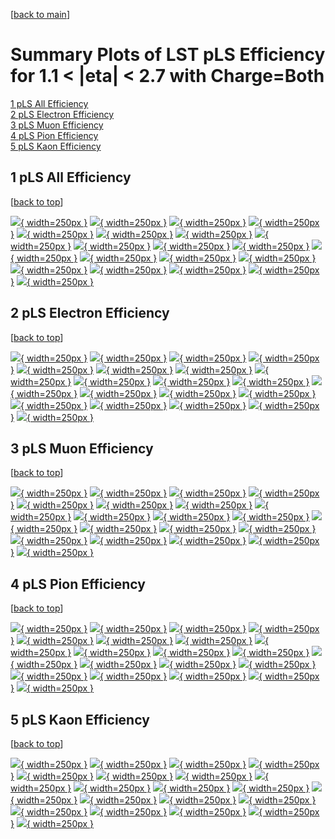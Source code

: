 [[back to main](./)]

# <a name="top"></a> Summary Plots of LST pLS Efficiency for 1.1 < |eta| < 2.7 with Charge=Both

[1 pLS All Efficiency](#1)<br/>[2 pLS Electron Efficiency](#2)<br/>[3 pLS Muon Efficiency](#3)<br/>[4 pLS Pion Efficiency](#4)<br/>[5 pLS Kaon Efficiency](#5)<br/>



## <a name="1"></a> 1 pLS All Efficiency

 [[back to top](#top)]

[![](../mtv/var/pLS_xtr_0_0_eff_pt.png){ width=250px }](pLS_xtr_0_0_eff_pt.html)
[![](../mtv/var/pLS_xtr_0_0_eff_ptzoom.png){ width=250px }](pLS_xtr_0_0_eff_ptzoom.html)
[![](../mtv/var/pLS_xtr_0_0_eff_ptlow.png){ width=250px }](pLS_xtr_0_0_eff_ptlow.html)
[![](../mtv/var/pLS_xtr_0_0_eff_ptlowzoom.png){ width=250px }](pLS_xtr_0_0_eff_ptlowzoom.html)
[![](../mtv/var/pLS_xtr_0_0_eff_ptmtv.png){ width=250px }](pLS_xtr_0_0_eff_ptmtv.html)
[![](../mtv/var/pLS_xtr_0_0_eff_ptmtvzoom.png){ width=250px }](pLS_xtr_0_0_eff_ptmtvzoom.html)
[![](../mtv/var/pLS_xtr_0_0_eff_eta.png){ width=250px }](pLS_xtr_0_0_eff_eta.html)
[![](../mtv/var/pLS_xtr_0_0_eff_etazoom.png){ width=250px }](pLS_xtr_0_0_eff_etazoom.html)
[![](../mtv/var/pLS_xtr_0_0_eff_etacoarse.png){ width=250px }](pLS_xtr_0_0_eff_etacoarse.html)
[![](../mtv/var/pLS_xtr_0_0_eff_etacoarsezoom.png){ width=250px }](pLS_xtr_0_0_eff_etacoarsezoom.html)
[![](../mtv/var/pLS_xtr_0_0_eff_phi.png){ width=250px }](pLS_xtr_0_0_eff_phi.html)
[![](../mtv/var/pLS_xtr_0_0_eff_phizoom.png){ width=250px }](pLS_xtr_0_0_eff_phizoom.html)
[![](../mtv/var/pLS_xtr_0_0_eff_phicoarse.png){ width=250px }](pLS_xtr_0_0_eff_phicoarse.html)
[![](../mtv/var/pLS_xtr_0_0_eff_phicoarsezoom.png){ width=250px }](pLS_xtr_0_0_eff_phicoarsezoom.html)
[![](../mtv/var/pLS_xtr_0_0_eff_dxy.png){ width=250px }](pLS_xtr_0_0_eff_dxy.html)
[![](../mtv/var/pLS_xtr_0_0_eff_dxycoarse.png){ width=250px }](pLS_xtr_0_0_eff_dxycoarse.html)
[![](../mtv/var/pLS_xtr_0_0_eff_dxycoarsezoom.png){ width=250px }](pLS_xtr_0_0_eff_dxycoarsezoom.html)
[![](../mtv/var/pLS_xtr_0_0_eff_dz.png){ width=250px }](pLS_xtr_0_0_eff_dz.html)
[![](../mtv/var/pLS_xtr_0_0_eff_dzcoarse.png){ width=250px }](pLS_xtr_0_0_eff_dzcoarse.html)
[![](../mtv/var/pLS_xtr_0_0_eff_dzcoarsezoom.png){ width=250px }](pLS_xtr_0_0_eff_dzcoarsezoom.html)


## <a name="2"></a> 2 pLS Electron Efficiency

 [[back to top](#top)]

[![](../mtv/var/pLS_xtr_11_0_eff_pt.png){ width=250px }](pLS_xtr_11_0_eff_pt.html)
[![](../mtv/var/pLS_xtr_11_0_eff_ptzoom.png){ width=250px }](pLS_xtr_11_0_eff_ptzoom.html)
[![](../mtv/var/pLS_xtr_11_0_eff_ptlow.png){ width=250px }](pLS_xtr_11_0_eff_ptlow.html)
[![](../mtv/var/pLS_xtr_11_0_eff_ptlowzoom.png){ width=250px }](pLS_xtr_11_0_eff_ptlowzoom.html)
[![](../mtv/var/pLS_xtr_11_0_eff_ptmtv.png){ width=250px }](pLS_xtr_11_0_eff_ptmtv.html)
[![](../mtv/var/pLS_xtr_11_0_eff_ptmtvzoom.png){ width=250px }](pLS_xtr_11_0_eff_ptmtvzoom.html)
[![](../mtv/var/pLS_xtr_11_0_eff_eta.png){ width=250px }](pLS_xtr_11_0_eff_eta.html)
[![](../mtv/var/pLS_xtr_11_0_eff_etazoom.png){ width=250px }](pLS_xtr_11_0_eff_etazoom.html)
[![](../mtv/var/pLS_xtr_11_0_eff_etacoarse.png){ width=250px }](pLS_xtr_11_0_eff_etacoarse.html)
[![](../mtv/var/pLS_xtr_11_0_eff_etacoarsezoom.png){ width=250px }](pLS_xtr_11_0_eff_etacoarsezoom.html)
[![](../mtv/var/pLS_xtr_11_0_eff_phi.png){ width=250px }](pLS_xtr_11_0_eff_phi.html)
[![](../mtv/var/pLS_xtr_11_0_eff_phizoom.png){ width=250px }](pLS_xtr_11_0_eff_phizoom.html)
[![](../mtv/var/pLS_xtr_11_0_eff_phicoarse.png){ width=250px }](pLS_xtr_11_0_eff_phicoarse.html)
[![](../mtv/var/pLS_xtr_11_0_eff_phicoarsezoom.png){ width=250px }](pLS_xtr_11_0_eff_phicoarsezoom.html)
[![](../mtv/var/pLS_xtr_11_0_eff_dxy.png){ width=250px }](pLS_xtr_11_0_eff_dxy.html)
[![](../mtv/var/pLS_xtr_11_0_eff_dxycoarse.png){ width=250px }](pLS_xtr_11_0_eff_dxycoarse.html)
[![](../mtv/var/pLS_xtr_11_0_eff_dxycoarsezoom.png){ width=250px }](pLS_xtr_11_0_eff_dxycoarsezoom.html)
[![](../mtv/var/pLS_xtr_11_0_eff_dz.png){ width=250px }](pLS_xtr_11_0_eff_dz.html)
[![](../mtv/var/pLS_xtr_11_0_eff_dzcoarse.png){ width=250px }](pLS_xtr_11_0_eff_dzcoarse.html)
[![](../mtv/var/pLS_xtr_11_0_eff_dzcoarsezoom.png){ width=250px }](pLS_xtr_11_0_eff_dzcoarsezoom.html)


## <a name="3"></a> 3 pLS Muon Efficiency

 [[back to top](#top)]

[![](../mtv/var/pLS_xtr_13_0_eff_pt.png){ width=250px }](pLS_xtr_13_0_eff_pt.html)
[![](../mtv/var/pLS_xtr_13_0_eff_ptzoom.png){ width=250px }](pLS_xtr_13_0_eff_ptzoom.html)
[![](../mtv/var/pLS_xtr_13_0_eff_ptlow.png){ width=250px }](pLS_xtr_13_0_eff_ptlow.html)
[![](../mtv/var/pLS_xtr_13_0_eff_ptlowzoom.png){ width=250px }](pLS_xtr_13_0_eff_ptlowzoom.html)
[![](../mtv/var/pLS_xtr_13_0_eff_ptmtv.png){ width=250px }](pLS_xtr_13_0_eff_ptmtv.html)
[![](../mtv/var/pLS_xtr_13_0_eff_ptmtvzoom.png){ width=250px }](pLS_xtr_13_0_eff_ptmtvzoom.html)
[![](../mtv/var/pLS_xtr_13_0_eff_eta.png){ width=250px }](pLS_xtr_13_0_eff_eta.html)
[![](../mtv/var/pLS_xtr_13_0_eff_etazoom.png){ width=250px }](pLS_xtr_13_0_eff_etazoom.html)
[![](../mtv/var/pLS_xtr_13_0_eff_etacoarse.png){ width=250px }](pLS_xtr_13_0_eff_etacoarse.html)
[![](../mtv/var/pLS_xtr_13_0_eff_etacoarsezoom.png){ width=250px }](pLS_xtr_13_0_eff_etacoarsezoom.html)
[![](../mtv/var/pLS_xtr_13_0_eff_phi.png){ width=250px }](pLS_xtr_13_0_eff_phi.html)
[![](../mtv/var/pLS_xtr_13_0_eff_phizoom.png){ width=250px }](pLS_xtr_13_0_eff_phizoom.html)
[![](../mtv/var/pLS_xtr_13_0_eff_phicoarse.png){ width=250px }](pLS_xtr_13_0_eff_phicoarse.html)
[![](../mtv/var/pLS_xtr_13_0_eff_phicoarsezoom.png){ width=250px }](pLS_xtr_13_0_eff_phicoarsezoom.html)
[![](../mtv/var/pLS_xtr_13_0_eff_dxy.png){ width=250px }](pLS_xtr_13_0_eff_dxy.html)
[![](../mtv/var/pLS_xtr_13_0_eff_dxycoarse.png){ width=250px }](pLS_xtr_13_0_eff_dxycoarse.html)
[![](../mtv/var/pLS_xtr_13_0_eff_dxycoarsezoom.png){ width=250px }](pLS_xtr_13_0_eff_dxycoarsezoom.html)
[![](../mtv/var/pLS_xtr_13_0_eff_dz.png){ width=250px }](pLS_xtr_13_0_eff_dz.html)
[![](../mtv/var/pLS_xtr_13_0_eff_dzcoarse.png){ width=250px }](pLS_xtr_13_0_eff_dzcoarse.html)
[![](../mtv/var/pLS_xtr_13_0_eff_dzcoarsezoom.png){ width=250px }](pLS_xtr_13_0_eff_dzcoarsezoom.html)


## <a name="4"></a> 4 pLS Pion Efficiency

 [[back to top](#top)]

[![](../mtv/var/pLS_xtr_211_0_eff_pt.png){ width=250px }](pLS_xtr_211_0_eff_pt.html)
[![](../mtv/var/pLS_xtr_211_0_eff_ptzoom.png){ width=250px }](pLS_xtr_211_0_eff_ptzoom.html)
[![](../mtv/var/pLS_xtr_211_0_eff_ptlow.png){ width=250px }](pLS_xtr_211_0_eff_ptlow.html)
[![](../mtv/var/pLS_xtr_211_0_eff_ptlowzoom.png){ width=250px }](pLS_xtr_211_0_eff_ptlowzoom.html)
[![](../mtv/var/pLS_xtr_211_0_eff_ptmtv.png){ width=250px }](pLS_xtr_211_0_eff_ptmtv.html)
[![](../mtv/var/pLS_xtr_211_0_eff_ptmtvzoom.png){ width=250px }](pLS_xtr_211_0_eff_ptmtvzoom.html)
[![](../mtv/var/pLS_xtr_211_0_eff_eta.png){ width=250px }](pLS_xtr_211_0_eff_eta.html)
[![](../mtv/var/pLS_xtr_211_0_eff_etazoom.png){ width=250px }](pLS_xtr_211_0_eff_etazoom.html)
[![](../mtv/var/pLS_xtr_211_0_eff_etacoarse.png){ width=250px }](pLS_xtr_211_0_eff_etacoarse.html)
[![](../mtv/var/pLS_xtr_211_0_eff_etacoarsezoom.png){ width=250px }](pLS_xtr_211_0_eff_etacoarsezoom.html)
[![](../mtv/var/pLS_xtr_211_0_eff_phi.png){ width=250px }](pLS_xtr_211_0_eff_phi.html)
[![](../mtv/var/pLS_xtr_211_0_eff_phizoom.png){ width=250px }](pLS_xtr_211_0_eff_phizoom.html)
[![](../mtv/var/pLS_xtr_211_0_eff_phicoarse.png){ width=250px }](pLS_xtr_211_0_eff_phicoarse.html)
[![](../mtv/var/pLS_xtr_211_0_eff_phicoarsezoom.png){ width=250px }](pLS_xtr_211_0_eff_phicoarsezoom.html)
[![](../mtv/var/pLS_xtr_211_0_eff_dxy.png){ width=250px }](pLS_xtr_211_0_eff_dxy.html)
[![](../mtv/var/pLS_xtr_211_0_eff_dxycoarse.png){ width=250px }](pLS_xtr_211_0_eff_dxycoarse.html)
[![](../mtv/var/pLS_xtr_211_0_eff_dxycoarsezoom.png){ width=250px }](pLS_xtr_211_0_eff_dxycoarsezoom.html)
[![](../mtv/var/pLS_xtr_211_0_eff_dz.png){ width=250px }](pLS_xtr_211_0_eff_dz.html)
[![](../mtv/var/pLS_xtr_211_0_eff_dzcoarse.png){ width=250px }](pLS_xtr_211_0_eff_dzcoarse.html)
[![](../mtv/var/pLS_xtr_211_0_eff_dzcoarsezoom.png){ width=250px }](pLS_xtr_211_0_eff_dzcoarsezoom.html)


## <a name="5"></a> 5 pLS Kaon Efficiency

 [[back to top](#top)]

[![](../mtv/var/pLS_xtr_321_0_eff_pt.png){ width=250px }](pLS_xtr_321_0_eff_pt.html)
[![](../mtv/var/pLS_xtr_321_0_eff_ptzoom.png){ width=250px }](pLS_xtr_321_0_eff_ptzoom.html)
[![](../mtv/var/pLS_xtr_321_0_eff_ptlow.png){ width=250px }](pLS_xtr_321_0_eff_ptlow.html)
[![](../mtv/var/pLS_xtr_321_0_eff_ptlowzoom.png){ width=250px }](pLS_xtr_321_0_eff_ptlowzoom.html)
[![](../mtv/var/pLS_xtr_321_0_eff_ptmtv.png){ width=250px }](pLS_xtr_321_0_eff_ptmtv.html)
[![](../mtv/var/pLS_xtr_321_0_eff_ptmtvzoom.png){ width=250px }](pLS_xtr_321_0_eff_ptmtvzoom.html)
[![](../mtv/var/pLS_xtr_321_0_eff_eta.png){ width=250px }](pLS_xtr_321_0_eff_eta.html)
[![](../mtv/var/pLS_xtr_321_0_eff_etazoom.png){ width=250px }](pLS_xtr_321_0_eff_etazoom.html)
[![](../mtv/var/pLS_xtr_321_0_eff_etacoarse.png){ width=250px }](pLS_xtr_321_0_eff_etacoarse.html)
[![](../mtv/var/pLS_xtr_321_0_eff_etacoarsezoom.png){ width=250px }](pLS_xtr_321_0_eff_etacoarsezoom.html)
[![](../mtv/var/pLS_xtr_321_0_eff_phi.png){ width=250px }](pLS_xtr_321_0_eff_phi.html)
[![](../mtv/var/pLS_xtr_321_0_eff_phizoom.png){ width=250px }](pLS_xtr_321_0_eff_phizoom.html)
[![](../mtv/var/pLS_xtr_321_0_eff_phicoarse.png){ width=250px }](pLS_xtr_321_0_eff_phicoarse.html)
[![](../mtv/var/pLS_xtr_321_0_eff_phicoarsezoom.png){ width=250px }](pLS_xtr_321_0_eff_phicoarsezoom.html)
[![](../mtv/var/pLS_xtr_321_0_eff_dxy.png){ width=250px }](pLS_xtr_321_0_eff_dxy.html)
[![](../mtv/var/pLS_xtr_321_0_eff_dxycoarse.png){ width=250px }](pLS_xtr_321_0_eff_dxycoarse.html)
[![](../mtv/var/pLS_xtr_321_0_eff_dxycoarsezoom.png){ width=250px }](pLS_xtr_321_0_eff_dxycoarsezoom.html)
[![](../mtv/var/pLS_xtr_321_0_eff_dz.png){ width=250px }](pLS_xtr_321_0_eff_dz.html)
[![](../mtv/var/pLS_xtr_321_0_eff_dzcoarse.png){ width=250px }](pLS_xtr_321_0_eff_dzcoarse.html)
[![](../mtv/var/pLS_xtr_321_0_eff_dzcoarsezoom.png){ width=250px }](pLS_xtr_321_0_eff_dzcoarsezoom.html)
